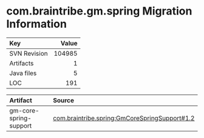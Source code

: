 # com.braintribe.gm.spring Migration Information

| Key | Value |
| :------------- | ----: |
| SVN Revision   | 104985  | 
| Artifacts   | 1  | 
| Java files | 5 | 
| LOC | 191 | 



| Artifact      | Source | 
| :------------- | :----- |
| gm-core-spring-support | [com.braintribe.spring:GmCoreSpringSupport#1.2](https://svn.braintribe.com/repo/master/Development/artifacts/com/braintribe/spring/GmCoreSpringSupport/1.2) |
